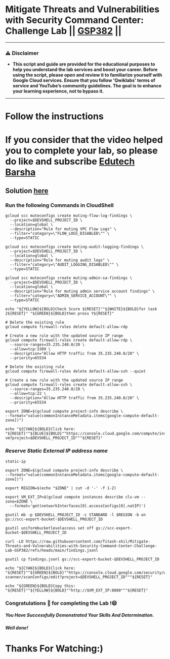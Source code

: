 # Mitigate Threats and Vulnerabilities with Security Command Center: Challenge Lab || [GSP382](https://www.cloudskillsboost.google/focuses/71935?parent=catalog) ||

---
### ⚠️ Disclaimer
- **This script and guide are provided for  the educational purposes to help you understand the lab services and boost your career. Before using the script, please open and review it to familiarize yourself with Google Cloud services. Ensure that you follow 'Qwiklabs' terms of service and YouTube’s community guidelines. The goal is to enhance your learning experience, not to bypass it.**
---

# Follow the instructions

# If you consider that the video helped you to complete your lab, so please do like and subscribe [Edutech Barsha](https://www.youtube.com/@edutechbarsha)
## Solution [here](https://youtu.be/dacrtDtdmzc)

### Run the following Commands in CloudShell

```
gcloud scc muteconfigs create muting-flow-log-findings \
  --project=$DEVSHELL_PROJECT_ID \
  --location=global \
  --description="Rule for muting VPC Flow Logs" \
  --filter="category=\"FLOW_LOGS_DISABLED\"" \
  --type=STATIC

gcloud scc muteconfigs create muting-audit-logging-findings \
  --project=$DEVSHELL_PROJECT_ID \
  --location=global \
  --description="Rule for muting audit logs" \
  --filter="category=\"AUDIT_LOGGING_DISABLED\"" \
  --type=STATIC

gcloud scc muteconfigs create muting-admin-sa-findings \
  --project=$DEVSHELL_PROJECT_ID \
  --location=global \
  --description="Rule for muting admin service account findings" \
  --filter="category=\"ADMIN_SERVICE_ACCOUNT\"" \
  --type=STATIC

echo "${YELLOW}${BOLD}Check Score ${RESET}""${WHITE}${BOLD}for task 2${RESET}" "${GREEN}${BOLD}then press Y${RESET}"

# Delete the existing rule
gcloud compute firewall-rules delete default-allow-rdp

# Create a new rule with the updated source IP range
gcloud compute firewall-rules create default-allow-rdp \
  --source-ranges=35.235.240.0/20 \
  --allow=tcp:3389 \
  --description="Allow HTTP traffic from 35.235.240.0/20" \
  --priority=65534

# Delete the existing rule
gcloud compute firewall-rules delete default-allow-ssh --quiet

# Create a new rule with the updated source IP range
gcloud compute firewall-rules create default-allow-ssh \
  --source-ranges=35.235.240.0/20 \
  --allow=tcp:22 \
  --description="Allow HTTP traffic from 35.235.240.0/20" \
  --priority=65534

export ZONE=$(gcloud compute project-info describe \
--format="value(commonInstanceMetadata.items[google-compute-default-zone])")

echo "${CYAN}${BOLD}Click here: "${RESET}""${BLUE}${BOLD}""https://console.cloud.google.com/compute/instancesEdit/zones/$ZONE/instances/cls-vm?project=$DEVSHELL_PROJECT_ID"""${RESET}"
```
### *Reserve Static External IP address name*
```
static-ip
```
```
export ZONE=$(gcloud compute project-info describe \
--format="value(commonInstanceMetadata.items[google-compute-default-zone])")

export REGION=$(echo "$ZONE" | cut -d '-' -f 1-2)

export VM_EXT_IP=$(gcloud compute instances describe cls-vm --zone=$ZONE \
  --format='get(networkInterfaces[0].accessConfigs[0].natIP)')

gsutil mb -p $DEVSHELL_PROJECT_ID -c STANDARD -l $REGION -b on gs://scc-export-bucket-$DEVSHELL_PROJECT_ID

gsutil uniformbucketlevelaccess set off gs://scc-export-bucket-$DEVSHELL_PROJECT_ID

curl -LO https://raw.githubusercontent.com/Titash-shil/Mitigate-Threats-and-Vulnerabilities-with-Security-Command-Center-Challenge-Lab-GSP382/refs/heads/main/findings.jsonl

gsutil cp findings.jsonl gs://scc-export-bucket-$DEVSHELL_PROJECT_ID

echo "${CYAN}${BOLD}Click here: "${RESET}""${GREEN}${BOLD}""https://console.cloud.google.com/security/web-scanner/scanConfigs/edit?project=$DEVSHELL_PROJECT_ID"""${RESET}"

echo "${GREEN}${BOLD}Copy this: "${RESET}""${YELLOW}${BOLD}""http://$VM_EXT_IP:8080"""${RESET}"
```

### Congratulations 🎉 for completing the Lab !😄

##### *You Have Successfully Demonstrated Your Skills And Determination.*

#### *Well done!*

# Thanks For Watching:)

